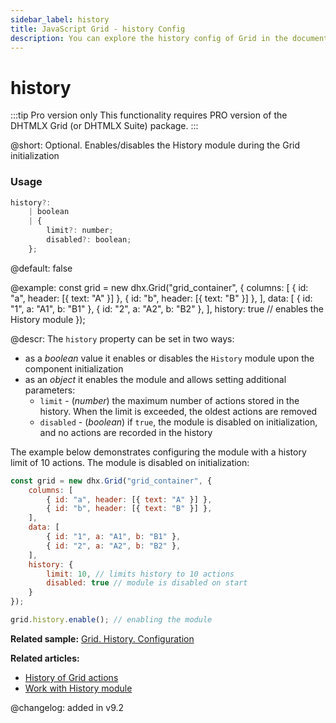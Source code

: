 ```yaml
---
sidebar_label: history
title: JavaScript Grid - history Config 
description: You can explore the history config of Grid in the documentation of the DHTMLX JavaScript UI library. Browse developer guides and API reference, try out code examples and live demos, and download a free 30-day evaluation version of DHTMLX Suite.
---
```


# history

:::tip Pro version only 
This functionality requires PRO version of the DHTMLX Grid (or DHTMLX Suite) package.
:::

@short: Optional. Enables/disables the History module during the Grid initialization

### Usage

~~~jsx
history?:
    | boolean
    | {
        limit?: number;
        disabled?: boolean;
    };
~~~

@default: false

@example:
const grid = new dhx.Grid("grid_container", {
    columns: [
        { id: "a", header: [{ text: "A" }] },
        { id: "b", header: [{ text: "B" }] },
    ],
    data: [
        { id: "1", a: "A1", b: "B1" },
        { id: "2", a: "A2", b: "B2" },
    ],
    history: true // enables the History module
});

@descr:
The `history` property can be set in two ways:
- as a *boolean* value it enables or disables the `History` module upon the component initialization
- as an *object* it enables the module and allows setting additional parameters:
	- `limit` - (*number*) the maximum number of actions stored in the history. When the limit is exceeded, the oldest actions are removed
	- `disabled` - (*boolean*) if `true`, the module is disabled on initialization, and no actions are recorded in the history

The example below demonstrates configuring the module with a history limit of 10 actions. The module is disabled on initialization:

~~~jsx
const grid = new dhx.Grid("grid_container", {
    columns: [
        { id: "a", header: [{ text: "A" }] },
        { id: "b", header: [{ text: "B" }] },
    ],
    data: [
        { id: "1", a: "A1", b: "B1" },
        { id: "2", a: "A2", b: "B2" },
    ],
    history: {
        limit: 10, // limits history to 10 actions
        disabled: true // module is disabled on start
    }
});

grid.history.enable(); // enabling the module
~~~

**Related sample:** [Grid. History. Configuration](https://snippet.dhtmlx.com/vznpyeit)

**Related articles:** 
- [History of Grid actions](grid/configuration.md/#history-of-grid-actions)
- [Work with History module](grid/usage_history.md)

@changelog: added in v9.2